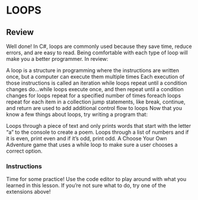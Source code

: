 # LOOPS

## Review

Well done! In C#, loops are commonly used because they save time, reduce errors, and are easy to read. Being comfortable with each type of loop will make you a better programmer. In review:

A loop is a structure in programming where the instructions are written once, but a computer can execute them multiple times
Each execution of those instructions is called an iteration
while loops repeat until a condition changes
do...while loops execute once, and then repeat until a condition changes
for loops repeat for a specified number of times
foreach loops repeat for each item in a collection
jump statements, like break, continue, and return are used to add additional control flow to loops
Now that you know a few things about loops, try writing a program that:

Loops through a piece of text and only prints words that start with the letter “a” to the console to create a poem.
Loops through a list of numbers and if it is even, print even and if it’s odd, print odd.
A Choose Your Own Adventure game that uses a while loop to make sure a user chooses a correct option.

### Instructions
Time for some practice! Use the code editor to play around with what you learned in this lesson. If you’re not sure what to do, try one of the extensions above!